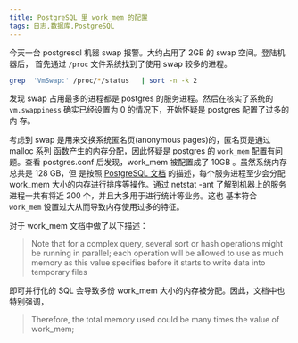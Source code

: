 ```yaml
---
title: PostgreSQL 里 work_mem 的配置
tags: 日志,数据库,PostgreSQL
---
```


今天一台 postgresql 机器 swap 报警。大约占用了 2GB 的 swap 空间。登陆机器后，
首先通过 `/proc` 文件系统找到了使用 swap 较多的进程。

```bash
grep  'VmSwap:' /proc/*/status   | sort -n -k 2
```

发现 swap 占用最多的进程都是 postgres 的服务进程。然后在核实了系统的
`vm.swappiness` 确实已经设置为 0 的情况下，开始怀疑是 postgres 配置了过多的内
存。

考虑到 swap 是用来交换系统匿名页(anonymous pages)的，匿名页是通过 malloc 系列
函数产生的内存分配，因此怀疑是 postgres 的 `work_mem` 配置有问题。查看
postgres.conf 后发现，work_mem 被配置成了 10GB 。虽然系统内存总共是 128 GB，但
是按照
[PostgreSQL 文档](http://www.postgresql.org/docs/9.4/static/runtime-config-resource.html")
的描述，每个服务进程至少会分配 work_mem 大小的内存进行排序等操作。通过 netstat
-ant 了解到机器上的服务进程一共有将近 200 个，并且大多用于进行统计等业务。这也
基本符合 `work_mem` 设置过大从而导致内存使用过多的特征。

对于 work_mem 文档中做了以下描述：

> Note that for a complex query, several sort or hash operations might be
> running in parallel; each operation will be allowed to use as much memory as
> this value specifies before it starts to write data into temporary files

即可并行化的 SQL 会导致多份 work_mem 大小的内存被分配。因此，文档中也特别强调，

> Therefore, the total memory used could be many times the value of work_mem;
